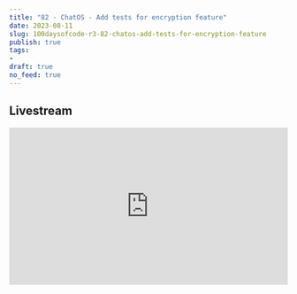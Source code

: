 ```yaml
---
title: "82 - ChatOS - Add tests for encryption feature"
date: 2023-08-11
slug: 100daysofcode-r3-82-chatos-add-tests-for-encryption-feature
publish: true
tags:
- 
draft: true
no_feed: true
---
```


## Livestream

<iframe width="100%" style="aspect-ratio: 16 / 9;" src="https://www.youtube.com/embed/Omd1xLhVlfA" title="YouTube video player" frameborder="0" allow="accelerometer; autoplay; clipboard-write; encrypted-media; gyroscope; picture-in-picture; web-share" allowfullscreen></iframe>

